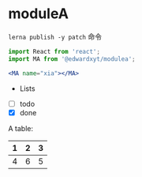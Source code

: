 # moduleA

`lerna publish -y patch` 命令

```jsx
import React from 'react';
import MA from '@edwardxyt/modulea';

<MA name="xia"></MA>
```

* Lists
* [ ] todo
* [x] done

A table:

| 1 | 2 | 3 |
|---|---|---|
| 4 | 6 | 5 |
